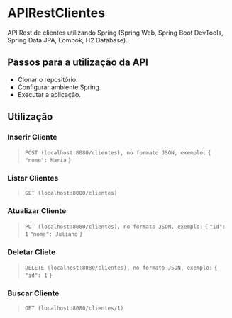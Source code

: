 # APIRestClientes
API Rest de clientes utilizando Spring (Spring Web, Spring Boot DevTools, Spring Data JPA, Lombok, H2 Database). 

## Passos para a utilização da API
* Clonar o repositório.
* Configurar ambiente Spring.
* Executar a aplicação. 

## Utilização
### Inserir Cliente
> `POST (localhost:8080/clientes), no formato JSON, exemplo:`
> `{`
>     `"nome": Maria`
> `}`
### Listar Clientes
> `GET (localhost:8080/clientes)`
### Atualizar Cliente
> `PUT (localhost:8080/clientes), no formato JSON, exemplo:`
> `{`
>     `"id": 1`
>     `"nome": Juliano`
> `}`
### Deletar Cliete
> `DELETE (localhost:8080/clientes), no formato JSON, exemplo:`
> `{`
>     `"id": 1`
> `}`
### Buscar Cliente 
> `GET (localhost:8080/clientes/1)`
